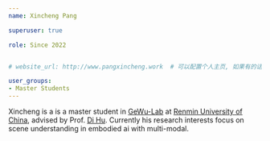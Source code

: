 ```yaml
---
name: Xincheng Pang

superuser: true

role: Since 2022


# website_url: http://www.pangxincheng.work  # 可以配置个人主页, 如果有的话

user_groups:
- Master Students
---
```

Xincheng is a is a master student in [GeWu-Lab](https://gewu-lab.github.io/) at [Renmin University of China](https://www.ruc.edu.cn/), advised by Prof. [Di Hu](https://dtaoo.github.io/). Currently his research interests focus on scene understanding in embodied ai with multi-modal.
